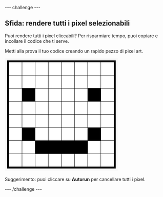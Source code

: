 \--- challenge \---

## Sfida: rendere tutti i pixel selezionabili

Puoi rendere tutti i pixel cliccabili? Per risparmiare tempo, puoi copiare e incollare il codice che ti serve.

Metti alla prova il tuo codice creando un rapido pezzo di pixel art.

![screenshot](images/pixel-art-black-example.png)

Suggerimento: puoi cliccare su **Autorun** per cancellare tutti i pixel.

\--- /challenge \---